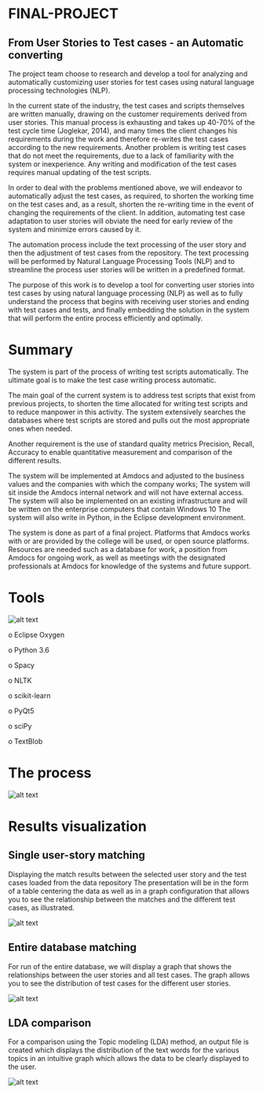 FINAL-PROJECT
=
From User Stories to Test cases - an Automatic converting
-


The project team choose to research and develop a tool for analyzing and automatically customizing user stories for test cases using natural language processing technologies (NLP).

In the current state of the industry, the test cases and scripts themselves are written manually, drawing on the customer requirements derived from user stories. 
This manual process is exhausting and takes up 40-70% of the test cycle time (Joglekar, 2014), and many times the client changes his requirements during the work and therefore re-writes the test cases according to the new requirements. 
Another problem is writing test cases that do not meet the requirements, due to a lack of familiarity with the system or inexperience. 
Any writing and modification of the test cases requires manual updating of the test scripts.

In order to deal with the problems mentioned above, we will endeavor to automatically adjust the test cases, as required, to shorten the working time on the test cases and, as a result, shorten the re-writing time in the event of changing the requirements of the client. In addition, automating test case adaptation to user stories will obviate the need for early review of the system and minimize errors caused by it.

The automation process include the text processing of the user story and then the adjustment of test cases from the repository. The text processing will be performed by Natural Language Processing Tools (NLP) and to streamline the process user stories will be written in a predefined format.

The purpose of this work is to develop a tool for converting user stories into test cases by using natural language processing (NLP) as well as to fully understand the process that begins with receiving user stories and ending with test cases and tests, and finally embedding the solution in the system that will perform the entire process efficiently and optimally.


Summary
=
The system is part of the process of writing test scripts automatically. The ultimate goal is to make the test case writing process automatic.

The main goal of the current system is to address test scripts that exist from previous projects, to shorten the time allocated for writing test scripts and to reduce manpower in this activity. The system extensively searches the databases where test scripts are stored and pulls out the most appropriate ones when needed.

Another requirement is the use of standard quality metrics Precision, Recall, Accuracy to enable quantitative measurement and comparison of the different results.

The system will be implemented at Amdocs and adjusted to the business values ​​and the companies with which the company works; The system will sit inside the Amdocs internal network and will not have external access. The system will also be implemented on an existing infrastructure and will be written on the enterprise computers that contain Windows 10 The system will also write in Python, in the Eclipse development environment.

The system is done as part of a final project. Platforms that Amdocs works with or are provided by the college will be used, or open source platforms. Resources are needed such as a database for work, a position from Amdocs for ongoing work, as well as meetings with the designated professionals at Amdocs for knowledge of the systems and future support.


Tools
=
![alt text](https://imgur.com/uJ3TaV4.png)

o	Eclipse Oxygen

o	Python 3.6

o	Spacy

o	NLTK

o	scikit-learn

o	PyQt5

o	sciPy

o	TextBlob


The process
=
![alt text](https://imgur.com/y3u0Yvj.png)

Results visualization
=

Single user-story matching
-
Displaying the match results between the selected user story and the test cases loaded from the data repository The presentation will be in the form of a table centering the data as well as in a graph configuration that allows you to see the relationship between the matches and the different test cases, as illustrated.

![alt text](https://imgur.com/vWxmNaK.png)


Entire database matching
-
For run of the entire database, we will display a graph that shows the relationships between the user stories and all test cases. The graph allows you to see the distribution of test cases for the different user stories.

![alt text](https://imgur.com/5sxIQ91.png)


LDA comparison
-
For a comparison using the Topic modeling (LDA) method, an output file is created which displays the distribution of the text words for the various topics in an intuitive graph which allows the data to be clearly displayed to the user.

![alt text](https://imgur.com/cptrpTZ.png)
